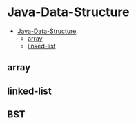 # Java-Data-Structure

<!-- @import "[TOC]" {cmd="toc" depthFrom=1 depthTo=6 orderedList=false} -->

<!-- code_chunk_output -->

- [Java-Data-Structure](#-java-data-structure-)
  - [array](#-array-)
  - [linked-list](#-linked-list)

<!-- /code_chunk_output -->

## array

## linked-list

## BST